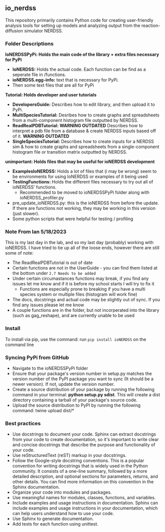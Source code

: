 ## io_nerdss

This repository primarily contains Python code for creating user-friendly analysis tools for setting up models and analyzing output from the reaction-diffusion simulator NERDSS.

### Folder Descriptions

**IoNERDSSPyPi: Holds the main code of the library + extra files necessary for PyPi**
 - **IoNERDSS:** Holds the actual code. Each function can be find as a seperate file in /functions.
 - **ioNERDSS.egg-info:** text that is necessary for PyPi.
 - Then some text files that are all for PyPi

**Tutorial: Holds developer and user tutorials**
 - **DevelopersGuide:** Describes how to edit library, and then upload it to PyPi.
 - **MultiSpeciesTutorial:** Desribes how to create graphs and spreadsheets from a multi-component histogram file outputted by NERDSS.
 - **ReadRealPDBTutorial:** **WARNING OUTDATED** Describes how to interpret a pdb file from a database & create NERDSS inputs based off of it. **WARNING OUTDATED**
 - **SingleSpeciesTutorial:** Describes how to create inputs for a NERDSS sim & how to create graphs and spreadsheets 
                              from a single-component histogram file or transition matrix outputted by NERDSS.

**unimportant: Holds files that may be useful for ioNERDSS development**
 - **ExamplesIoNERDSS:** Holds a lot of files that (i may be wrong) seem to be environments for using IoNERDSS or examples of it being used
 - **TestingFunctions:** Holds the different files necessary to try out all of ioNERDSS' functions. 
    - Recommended to be moved to ioNERDSSPyPi folder along with ioNERDSS_profiler.py
 - pre_update_ioNERDSS.py: this is the ioNERDSS from before the update. If there are functions not working, they may be working in this version (just slower).
 - Some python scripts that were helpful for testing / profiling

### Note From Ian 5/18/2023
This is my last day in the lab, and so my last day (probably) working with ioNERDSS. I have tried to tie up all of the loose ends, however there are still some of note:
 - The ReadRealPDBTutorial is out of date 
 - Certain functions are not in the UserGuide - you can find them listed at the bottom under ``2.7 Needs to be added``
 - Under certain circumastances functions may break, if you find any issues let me know and if it is before my school starts I will try to fix it
   - Functions are especially prone to breaking if you have a multi species system or multiple files (histogram will work fine)
 - The docs, docstrings and actual code may be slightly out of sync. If you find any issues please let me know
 - A couple functions are in the folder, but not incorperated into the library (such as gag_reshape), and are currently unable to be used


### Install

To install via pip, use the command: 
run ``pip install ioNERDSS`` on the command line

### Syncing PyPi from GitHub

- Navigate to the ioNERDSSPyPi folder
- Ensure that your package's version number in setup.py matches the version number of the PyPI package you want to sync (It should be a newer version). If not, update the version number.
- Create a source distribution of your package by running the following command in your terminal: **python setup.py sdist**. This will create a dist directory containing a tarball of your package's source code.
- Upload the source distribution to PyPI by running the following command: twine upload dist/*

### Best practices

- Use docstrings to document your code. Sphinx can extract docstrings from your code to create documentation, so it's important to write clear and concise docstrings that describe the purpose and functionality of your code.
- Use reStructuredText (reST) markup in your docstrings.
- Follow the Google-style docstring conventions. This is a popular convention for writing docstrings that is widely used in the Python community. It consists of a one-line summary, followed by a more detailed description, and optional sections for parameters, returns, and other details. You can find more information on this convention in the Sphinx documentation.
- Organize your code into modules and packages.
- Use meaningful names for modules, classes, functions, and variables.
- Include examples and usage instructions in documentation. Sphinx can include examples and usage instructions in your documentation, which can help users understand how to use your code.
- Use Sphinx to generate documentation.
- Add tests for each function using unittest.
